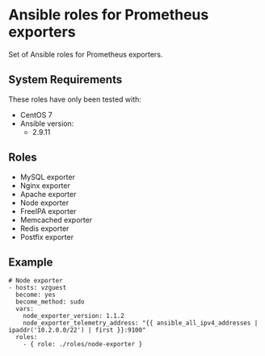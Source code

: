 # Ansible roles for Prometheus exporters

Set of Ansible roles for Prometheus exporters.

## System Requirements

These roles have only been tested with:

 * CentOS 7
 * Ansible version:
   * 2.9.11

## Roles

 * MySQL exporter
 * Nginx exporter
 * Apache exporter
 * Node exporter
 * FreeIPA exporter
 * Memcached exporter
 * Redis exporter
 * Postfix exporter

## Example

```
# Node exporter
- hosts: vzguest
  become: yes
  become_method: sudo
  vars:
    node_exporter_version: 1.1.2
    node_exporter_telemetry_address: "{{ ansible_all_ipv4_addresses | ipaddr('10.2.0.0/22') | first }}:9100"
  roles:
    - { role: ./roles/node-exporter }
```
